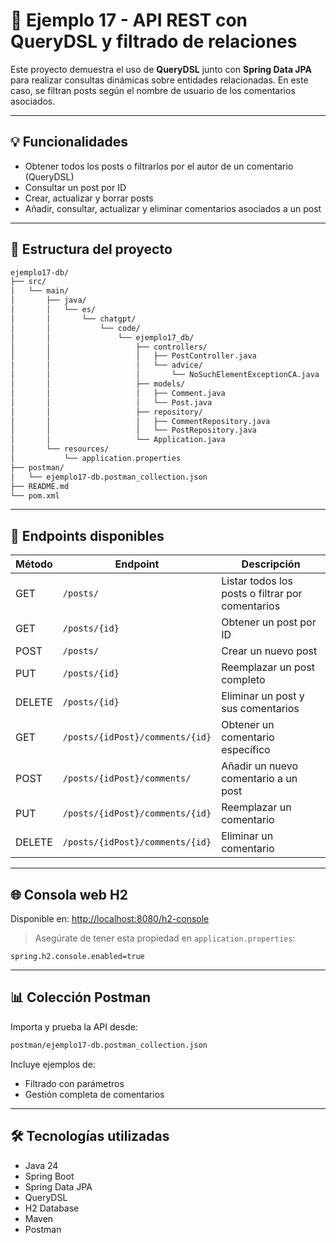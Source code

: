 # 📌 Ejemplo 17 - API REST con QueryDSL y filtrado de relaciones

Este proyecto demuestra el uso de **QueryDSL** junto con **Spring Data JPA** para realizar consultas dinámicas sobre entidades relacionadas. En este caso, se filtran posts según el nombre de usuario de los comentarios asociados.

---

## 💡 Funcionalidades

- Obtener todos los posts o filtrarlos por el autor de un comentario (QueryDSL)
- Consultar un post por ID
- Crear, actualizar y borrar posts
- Añadir, consultar, actualizar y eliminar comentarios asociados a un post

---

## 📁 Estructura del proyecto

```bash
ejemplo17-db/
├── src/
│   └── main/
│       ├── java/
│       │   └── es/
│       │       └── chatgpt/
│       │           └── code/
│       │               └── ejemplo17_db/
│       │                   ├── controllers/
│       │                   │   ├── PostController.java
│       │                   │   └── advice/
│       │                   │       └── NoSuchElementExceptionCA.java
│       │                   ├── models/
│       │                   │   ├── Comment.java
│       │                   │   └── Post.java
│       │                   ├── repository/
│       │                   │   ├── CommentRepository.java
│       │                   │   └── PostRepository.java
│       │                   └── Application.java
│       └── resources/
│           └── application.properties
├── postman/
│   └── ejemplo17-db.postman_collection.json
├── README.md
└── pom.xml
```

---

## 🔢 Endpoints disponibles

| Método | Endpoint                            | Descripción                                         |
|--------|-------------------------------------|-----------------------------------------------------|
| GET    | `/posts/`                           | Listar todos los posts o filtrar por comentarios   |
| GET    | `/posts/{id}`                       | Obtener un post por ID                             |
| POST   | `/posts/`                           | Crear un nuevo post                                |
| PUT    | `/posts/{id}`                       | Reemplazar un post completo                        |
| DELETE | `/posts/{id}`                       | Eliminar un post y sus comentarios                 |
| GET    | `/posts/{idPost}/comments/{id}`     | Obtener un comentario específico                   |
| POST   | `/posts/{idPost}/comments/`         | Añadir un nuevo comentario a un post               |
| PUT    | `/posts/{idPost}/comments/{id}`     | Reemplazar un comentario                           |
| DELETE | `/posts/{idPost}/comments/{id}`     | Eliminar un comentario                             |

---

## 🌐 Consola web H2

Disponible en: [http://localhost:8080/h2-console](http://localhost:8080/h2-console)

> Asegúrate de tener esta propiedad en `application.properties`:

```properties
spring.h2.console.enabled=true
```

---

## 📊 Colección Postman

Importa y prueba la API desde:

```bash
postman/ejemplo17-db.postman_collection.json
```

Incluye ejemplos de:

- Filtrado con parámetros
- Gestión completa de comentarios

---

## 🛠️ Tecnologías utilizadas

- Java 24
- Spring Boot
- Spring Data JPA
- QueryDSL
- H2 Database
- Maven
- Postman
